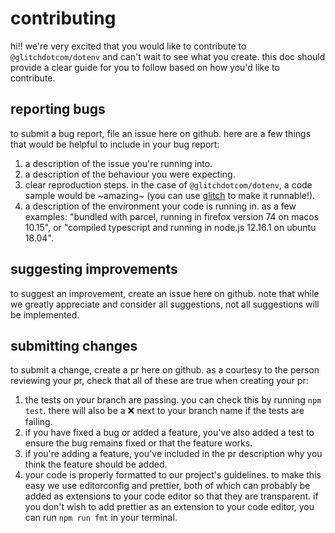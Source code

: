 # contributing

hi!! we're very excited that you would like to contribute to `@glitchdotcom/dotenv` and can't
wait to see what you create. this doc should provide a clear guide for you to follow based on
how you'd like to contribute.

## reporting bugs

to submit a bug report, file an issue here on github. here are a few things that would be
helpful to include in your bug report:

1. a description of the issue you're running into.
2. a description of the behaviour you were expecting.
3. clear reproduction steps. in the case of `@glitchdotcom/dotenv`, a code sample would
   be \~amazing\~ (you can use [glitch](https://glitch.com) to make it runnable!).
4. a description of the environment your code is running in. as a few examples: "bundled with
   parcel, running in firefox version 74 on macos 10.15", or "compiled typescript and running
   in node.js 12.16.1 on ubuntu 18.04".

## suggesting improvements

to suggest an improvement, create an issue here on github. note that while we greatly
appreciate and consider all suggestions, not all suggestions will be implemented.

## submitting changes

to submit a change, create a pr here on github. as a courtesy to the person reviewing your pr,
check that all of these are true when creating your pr:

1. the tests on your branch are passing. you can check this by running `npm test`. there will
   also be a ❌ next to your branch name if the tests are failing.
2. if you have fixed a bug or added a feature, you've also added a test to ensure the bug
   remains fixed or that the feature works.
3. if you're adding a feature, you've included in the pr description why you think the feature
   should be added.
4. your code is properly formatted to our project's guidelines. to make this easy we use
   editorconfig and prettier, both of which can probably be added as extensions to your code
   editor so that they are transparent. if you don't wish to add prettier as an extension
   to your code editor, you can run `npm run fmt` in your terminal.
